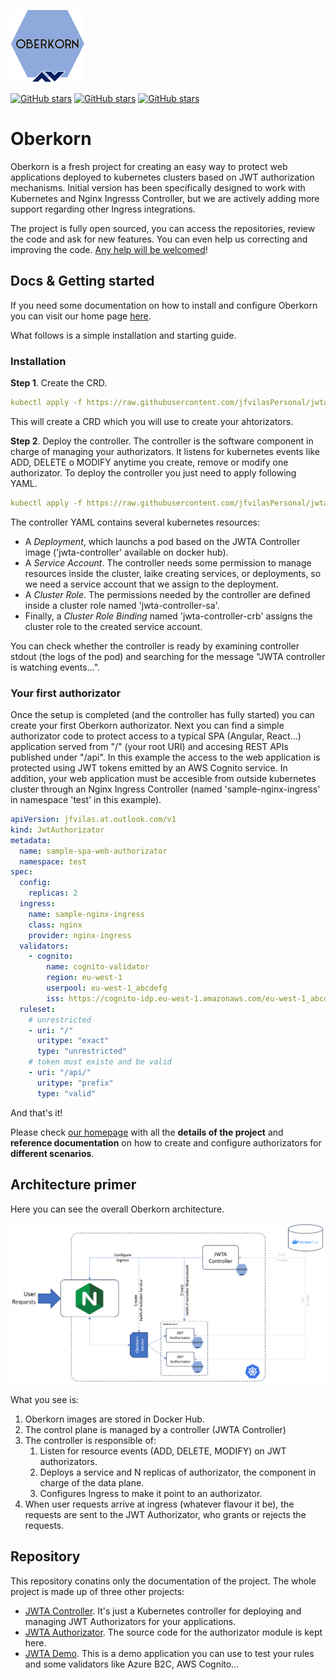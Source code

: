 ![logo](./_media/logo4.png)

[![GitHub stars](https://img.shields.io/github/stars/jfvilasPersonal/oberkorn.svg)](https://github.com/jfvilasPersonal/oberkorn/stargazers)
[![GitHub stars](https://img.shields.io/badge/contributions-welcome-orange.svg)](https://jfvilaspersonal.github.io/oberkorn/#/contributing)
[![GitHub stars](https://img.shields.io/badge/project-homepage-8EA8D8.svg)](https://jfvilaspersonal.github.io/oberkorn)




# Oberkorn
Oberkorn is a fresh project for creating an easy way to protect web applications deployed to kubernetes clusters based on JWT authorization mechanisms. Initial version has been specifically designed to work with Kubernetes and Nginx Ingresss Controller, but we are actively adding more support regarding other Ingress integrations.

The project is fully open sourced, you can access the repositories, review the code and ask for new features. You can even help us correcting and improving the code. [Any help will be welcomed](https://jfvilaspersonal.github.io/oberkorn/#/contributing)!

## Docs & Getting started
If you need some documentation on how to install and configure Oberkorn you can visit our home page [here](https://jfvilaspersonal.github.io/oberkorn).

What follows is a simple installation and starting guide.

### Installation
**Step 1**. Create the CRD.

```yaml
kubectl apply -f https://raw.githubusercontent.com/jfvilasPersonal/jwta-controller/main/crd/crd.yaml
```

This will create a CRD which you will use to create your ahtorizators.

**Step 2**. Deploy the controller.
The controller is the software component in charge of managing your authorizators. It listens for kubernetes events like ADD, DELETE o MODIFY anytime you create, remove or modify one authorizator. To deploy the controller you just need to apply following YAML.

```yaml
kubectl apply -f https://raw.githubusercontent.com/jfvilasPersonal/jwta-controller/main/crd/controller.yaml
```

The controller YAML contains several kubernetes resources:

 - A *Deployment*, which launchs a pod based on the JWTA Controller image ('jwta-controller' available on docker hub).
 - A *Service Account*. The controller needs some permission to manage resources inside the cluster, laike creating services, or deployments, so we need a service account that we assign to the deployment.
 - A *Cluster Role*. The permissions needed by the controller are defined inside a cluster role named 'jwta-controller-sa'.
 - Finally, a *Cluster Role Binding* named 'jwta-controller-crb' assigns the cluster role to the created service account.

You can check whether the controller is ready by examining controller stdout (the logs of the pod) and searching for the message "JWTA controller is watching events...".

### Your first authorizator
Once the setup is completed (and the controller has fully started) you can create your first Oberkorn authorizator. Next you can find a simple authorizator code to protect access to a typical SPA (Angular, React...) application served from "/" (your root URI) and accesing REST APIs published under "/api". In this example the access to the web application is protected using JWT tokens emitted by an AWS Cognito service. In addition, your web application must be accesible from outside kubernetes cluster through an Nginx Ingress Controller (named 'sample-nginx-ingress' in namespace 'test' in this example).

```yaml
apiVersion: jfvilas.at.outlook.com/v1
kind: JwtAuthorizator
metadata:
  name: sample-spa-web-authorizator
  namespace: test
spec:
  config:
    replicas: 2
  ingress:
    name: sample-nginx-ingress
    class: nginx
    provider: nginx-ingress
  validators:
    - cognito:
        name: cognito-validator
        region: eu-west-1
        userpool: eu-west-1_abcdefg
        iss: https://cognito-idp.eu-west-1.amazonaws.com/eu-west-1_abcdefg
  ruleset:
    # unrestricted
    - uri: "/"
      uritype: "exact"
      type: "unrestricted"
    # token must existe and be valid
    - uri: "/api/"
      uritype: "prefix"
      type: "valid"
```

And that's it!

Please check [our homepage](https://jfvilaspersonal.github.io/oberkorn) with all the **details of the project** and **reference documentation** on how to create and configure authorizators for **different scenarios**.


## Architecture primer
Here you can see the overall Oberkorn architecture.

![Oberkorn architecture](https://github.com/jfvilasPersonal/oberkorn/blob/main/docs/_media/oberkorn-architecture.png)

What you see is:
  1. Oberkorn images are stored in Docker Hub.
  2. The control plane is managed by a controller (JWTA Controller)
  3. The controller is responsible of:
     1. Listen for resource events (ADD, DELETE, MODIFY) on JWT authorizators.
     2. Deploys a service and N replicas of authorizator, the component in charge of the data plane.
     3. Configures Ingress to make it point to an authorizator.
  4. When user requests arrive at ingress (whatever flavour it be), the requests are sent to the JWT Authorizator, who grants or rejects the requests.
  
## Repository
This repository conatins only the documentation of the project. The whole project is made up of three other projects:

  - [JWTA Controller](https://github.com/jfvilasPersonal/jwta-controller). It's just a Kubernetes controller for deploying and managing JWT Authorizators for your applications.
  - [JWTA Authorizator](https://github.com/jfvilasPersonal/jwta-authorizator). The source code for the authorizator module is kept here.
  - [JWTA Demo](https://github.com/jfvilasPersonal/jwta-demo). This is a demo application you can use to test your rules and some validators like Azure B2C, AWS Cognito...


